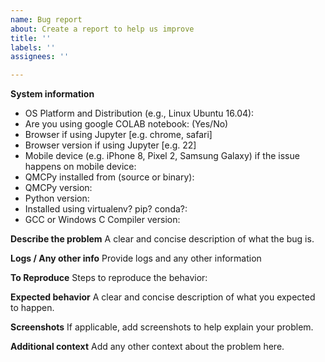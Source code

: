 ```yaml
---
name: Bug report
about: Create a report to help us improve
title: ''
labels: ''
assignees: ''

---
```


**System information**
 - OS Platform and Distribution (e.g., Linux Ubuntu 16.04): 
 - Are you using google COLAB notebook: (Yes/No)
 - Browser if using Jupyter [e.g. chrome, safari]
 - Browser version if using Jupyter [e.g. 22]
 - Mobile device (e.g. iPhone 8, Pixel 2, Samsung Galaxy) if the issue happens on mobile device: 
 - QMCPy installed from (source or binary): 
 - QMCPy version: 
 - Python version: 
 - Installed using virtualenv? pip? conda?: 
 - GCC or Windows C Compiler version: 

**Describe the problem**
A clear and concise description of what the bug is.

**Logs / Any other info**
Provide logs and any other information

**To Reproduce**
Steps to reproduce the behavior:

**Expected behavior**
A clear and concise description of what you expected to happen.

**Screenshots**
If applicable, add screenshots to help explain your problem.

**Additional context**
Add any other context about the problem here.
